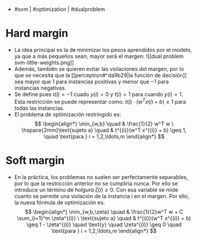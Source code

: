 - #svm | #optimization | #dualproblem

# Hard margin
- La idea principal es la de minimizar los pesos aprendidos por el modelo, ya que a más pequeños sean, mayor será el margen:
![[dual problem svm-little-weights.png]]
- Además, también se quieren evitar las violaciones del margen, por lo que se necesita que la [[perceptron#^da9b29|la función de decisión]] sea mayor que $1$ para instancias positivas y menor que $-1$ para instancias negativas.
- Se define pues $t(i)=-1$ cuado $y(i)=0$ y $t(i)=1$ para cuando $y(i)=1$. Esta restricción se puede representar como: $t(i)\cdot (w^{T}x(i)+b)\ge1$ para todas las instancias.
- El problema de optimización restringido es:
 $$ \begin{align*} \min_{w,b} \quad & \frac{1}{2} w^T w \ \hspace{2mm}\text{sujeto a} \quad & t^{(i)}(w^T x^{(i)} + b) \geq 1, \quad \text{para } i = 1,2,\ldots,m \end{align*} $$

# Soft margin
- En la práctica, los problemas no suelen ser perfectamente separables, por lo que la restricción anterior no se cumpliría nunca. Por ello se introduce un término de *holgura* $\zeta(i)\ge 0$. Con esa variable se mide cuanto se permite una violación de la instancia $i$ en el margen. Por ello, la nueva fórmula de optimización es:
$$ \begin{align*} \min_{w,b,\zeta} \quad & \frac{1}{2}w^T w + C \sum_{i=1}^m \zeta^{(i)} \ \text{sujeto a} \quad & t^{(i)}(w^T x^{(i)} + b) \geq 1 - \zeta^{(i)} \quad \text{y} \quad \zeta^{(i)} \geq 0 \quad \text{para } i = 1,2,\ldots,m \end{align*} $$